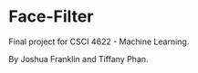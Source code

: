 # Face-Filter

Final project for CSCI 4622 - Machine Learning.

By Joshua Franklin and Tiffany Phan.
